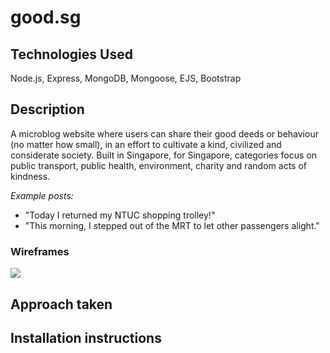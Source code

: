 # good.sg

## Technologies Used
Node.js, Express, MongoDB, Mongoose, EJS, Bootstrap

## Description
A microblog website where users can share their good deeds or behaviour (no matter how small), in an effort to cultivate a kind, civilized and considerate society. Built in Singapore, for Singapore, categories focus on public transport, public health, environment, charity and random acts of kindness.

*Example posts:*
* "Today I returned my NTUC shopping trolley!"
* "This morning, I stepped out of the MRT to let other passengers alight."

### Wireframes

<img src="https://i.imgur.com/PWscueJ.jpg" />

## Approach taken

## Installation instructions

